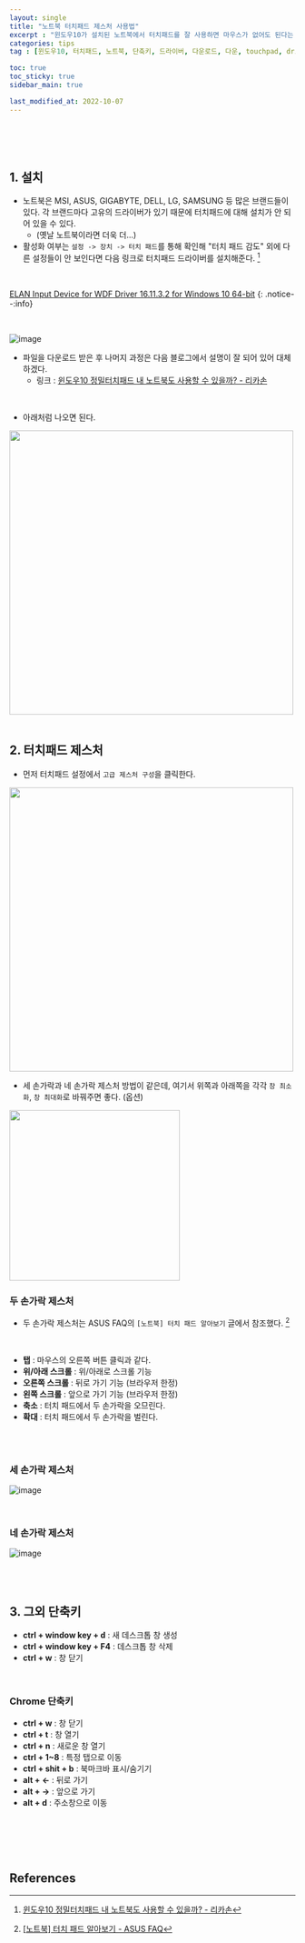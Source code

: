 ```yaml
---
layout: single
title: "노트북 터치패드 제스처 사용법"
excerpt : "윈도우10가 설치된 노트북에서 터치패드를 잘 사용하면 마우스가 없어도 된다는 것을 깨달았습니다. 터치패드 사용법 및 여러 가지 환경에서 단축키를 정리해보았습니다."
categories: tips
tag : [윈도우10, 터치패드, 노트북, 단축키, 드라이버, 다운로드, 다운, touchpad, driver, 데스크톱, 크롬, 창]

toc: true
toc_sticky: true
sidebar_main: true

last_modified_at: 2022-10-07
---
```



<br>
<br>
<br>

## 1. 설치

- 노트북은 MSI, ASUS, GIGABYTE, DELL, LG, SAMSUNG 등 많은 브랜드들이 있다. 각 브랜드마다 고유의 드라이버가 있기 때문에 터치패드에 대해 설치가 안 되어 있을 수 있다.
  - (옛날 노트북이라면 더욱 더...)
- 활성화 여부는 `설정 -> 장치 -> 터치 패드`를 통해 확인해 "터치 패드 감도" 외에 다른 설정들이 안 보인다면 다음 링크로 터치패드 드라이버를 설치해준다. [^1]

<br>

[ELAN Input Device for WDF Driver 16.11.3.2 for Windows 10 64-bit](https://drivers.softpedia.com/get/Other-DRIVERS-TOOLS/Others/ELAN-Input-Device-for-WDF-Driver-161132-for-Windows-10-64-bit.shtml)
{: .notice--:info}

<br>

![image](https://user-images.githubusercontent.com/78655692/194267370-24355e1e-ce2f-43e9-bb88-bfe19d6d8fb4.png)

- 파일을 다운로드 받은 후 나머지 과정은 다음 블로그에서 설명이 잘 되어 있어 대체하겠다.
  - 링크 : [윈도우10 정밀터치패드 내 노트북도 사용할 수 있을까? - 리카손](https://blog.naver.com/myrikason/221318515492)

<br>

- 아래처럼 나오면 된다.

<img src='https://user-images.githubusercontent.com/78655692/194268401-e063e315-554f-47fb-b19a-d59c2e493938.png' width=500>

<br>
<br>

## 2. 터치패드 제스처

- 먼저 터치패드 설정에서 `고급 제스처 구성`을 클릭한다.

<img src='https://user-images.githubusercontent.com/78655692/194270028-b04df7f2-b0eb-46ae-8267-885a438b8021.png' width=500>

- 세 손가락과 네 손가락 제스처 방법이 같은데, 여기서 위쪽과 아래쪽을 각각 `창 최소화`, `창 최대화`로 바꿔주면 좋다. (옵션)

<img src='https://user-images.githubusercontent.com/78655692/194271972-5de40bcf-f6d3-43d6-84cc-2062767c9440.png' width=300>

<br>

### 두 손가락 제스처

- 두 손가락 제스처는 ASUS FAQ의 `[노트북] 터치 패드 알아보기` 글에서 참조했다. [^2]

<br>

- **탭** : 마우스의 오른쪽 버튼 클릭과 같다.
- **위/아래 스크롤** : 위/아래로 스크롤 기능
- **오른쪽 스크롤** : 뒤로 가기 기능 (브라우저 한정)
- **왼쪽 스크롤** : 앞으로 가기 기능 (브라우저 한정)
- **축소** : 터치 패드에서 두 손가락을 오므린다.
- **확대** : 터치 패드에서 두 손가락을 벌린다.

<br>
<br>

### 세 손가락 제스처

![image](https://user-images.githubusercontent.com/78655692/194275149-102ede39-64bb-4d97-80cc-feacf7123467.png)

<br>

### 네 손가락 제스처

![image](https://user-images.githubusercontent.com/78655692/194275237-efe1013d-d8f2-42c2-a7d4-26a47160718c.png)

<br>
<br>

## 3. 그외 단축키

- **ctrl + window key + d** : 새 데스크톱 창 생성
- **ctrl + window key + F4** : 데스크톱 창 삭제
- **ctrl + w** : 창 닫기

<br>

### Chrome 단축키

- **ctrl + w** : 창 닫기
- **ctrl + t** : 창 열기
- **ctrl + n** : 새로운 창 열기
- **ctrl + 1~8** : 특정 탭으로 이동
- **ctrl + shit + b** : 북마크바 표시/숨기기
- **alt + <-** : 뒤로 가기
- **alt + ->** : 앞으로 가기
- **alt + d** : 주소창으로 이동


<br>
<br>
<br>
<br>

## References

[^1]: [윈도우10 정밀터치패드 내 노트북도 사용할 수 있을까? - 리카손](https://blog.naver.com/myrikason/221318515492)
[^2]: [[노트북] 터치 패드 알아보기 - ASUS FAQ](https://www.asus.com/kr/support/FAQ/1041464/)